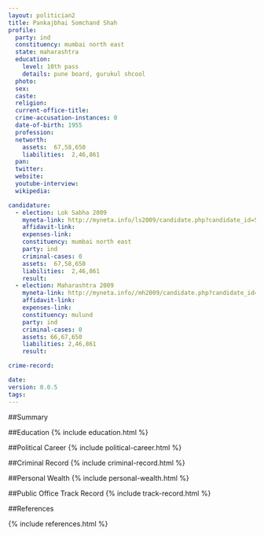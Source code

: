 ```yaml
---
layout: politician2
title: Pankajbhai Somchand Shah
profile: 
  party: ind
  constituency: mumbai north east
  state: maharashtra
  education: 
    level: 10th pass
    details: pune board, gurukul shcool
  photo: 
  sex: 
  caste: 
  religion: 
  current-office-title: 
  crime-accusation-instances: 0
  date-of-birth: 1955
  profession: 
  networth: 
    assets:  67,58,650
    liabilities:  2,46,861
  pan: 
  twitter: 
  website: 
  youtube-interview: 
  wikipedia: 

candidature: 
  - election: Lok Sabha 2009
    myneta-link: http://myneta.info/ls2009/candidate.php?candidate_id=5430
    affidavit-link: 
    expenses-link: 
    constituency: mumbai north east 
    party: ind
    criminal-cases: 0
    assets:  67,58,650
    liabilities:  2,46,861
    result:  
  - election: Maharashtra 2009
    myneta-link: http://myneta.info//mh2009/candidate.php?candidate_id=81
    affidavit-link: 
    expenses-link: 
    constituency: mulund 
    party: ind
    criminal-cases: 0
    assets: 66,67,650
    liabilities: 2,46,861
    result:  

crime-record: 

date: 
version: 0.0.5
tags: 
---
```

##Summary


##Education
{% include education.html %}


##Political Career
{% include political-career.html %}


##Criminal Record
{% include criminal-record.html %}


##Personal Wealth
{% include personal-wealth.html %}


##Public Office Track Record
{% include track-record.html %}


##References


{% include references.html %}